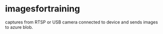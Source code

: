 # imagesfortraining
captures from RTSP or USB camera connected to device and sends images to azure blob.
